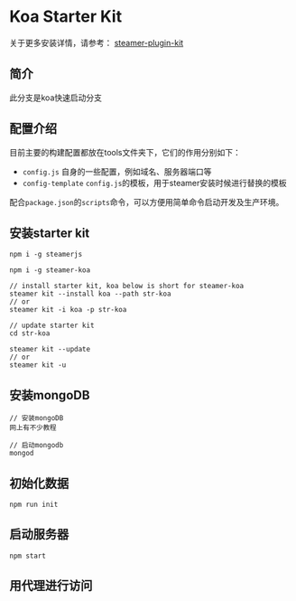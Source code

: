 # Koa Starter Kit

关于更多安装详情，请参考：
[steamer-plugin-kit](https://github.com/SteamerTeam/steamer-plugin-kit)

## 简介
此分支是koa快速启动分支

## 配置介绍
目前主要的构建配置都放在tools文件夹下，它们的作用分别如下：
* `config.js`           自身的一些配置，例如域名、服务器端口等
* `config-template`     `config.js`的模板，用于steamer安装时候进行替换的模板

配合`package.json`的`scripts`命令，可以方便用简单命令启动开发及生产环境。

## 安装starter kit

```
npm i -g steamerjs

npm i -g steamer-koa

// install starter kit, koa below is short for steamer-koa
steamer kit --install koa --path str-koa 
// or
steamer kit -i koa -p str-koa

// update starter kit
cd str-koa
 
steamer kit --update
// or 
steamer kit -u

```

## 安装mongoDB
```
// 安装mongoDB
网上有不少教程

// 启动mongodb
mongod
```

## 初始化数据
```
npm run init
```

## 启动服务器
```
npm start
```

## 用代理进行访问